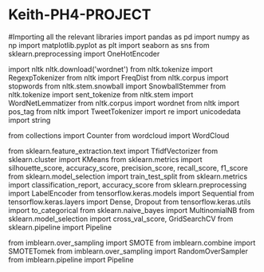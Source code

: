 # Keith-PH4-PROJECT
#Importing all the relevant libraries
import pandas as pd
import numpy as np
import matplotlib.pyplot as plt
import seaborn as sns
from sklearn.preprocessing import OneHotEncoder



import nltk
nltk.download('wordnet')
from nltk.tokenize import RegexpTokenizer
from nltk import FreqDist
from nltk.corpus import stopwords
from nltk.stem.snowball import SnowballStemmer
from nltk.tokenize import sent_tokenize
from nltk.stem import WordNetLemmatizer
from nltk.corpus import wordnet
from nltk import pos_tag
from nltk import TweetTokenizer
import re
import unicodedata
import string

from collections import Counter
from wordcloud import WordCloud


from sklearn.feature_extraction.text import TfidfVectorizer
from sklearn.cluster import KMeans
from sklearn.metrics import silhouette_score, accuracy_score, precision_score, recall_score, f1_score
from sklearn.model_selection import train_test_split
from sklearn.metrics import classification_report, accuracy_score
from sklearn.preprocessing import LabelEncoder
from tensorflow.keras.models import Sequential
from tensorflow.keras.layers import Dense, Dropout
from tensorflow.keras.utils import to_categorical
from sklearn.naive_bayes import MultinomialNB
from sklearn.model_selection import cross_val_score, GridSearchCV
from sklearn.pipeline import Pipeline

from imblearn.over_sampling import SMOTE
from imblearn.combine import SMOTETomek
from imblearn.over_sampling import RandomOverSampler
from imblearn.pipeline import Pipeline
